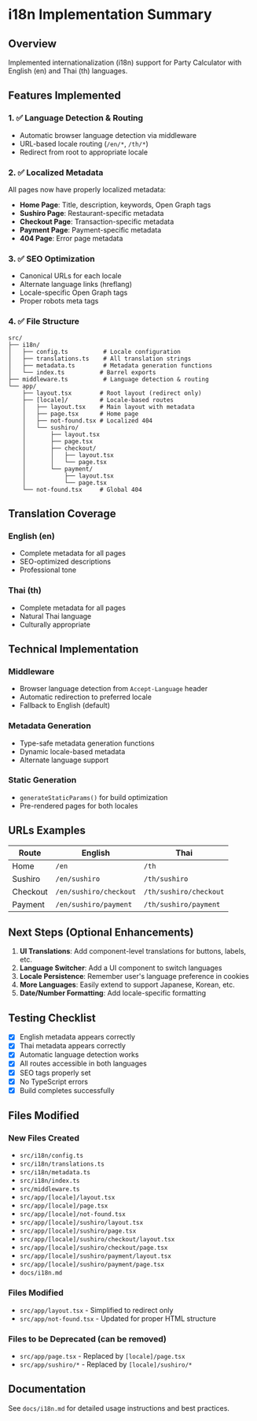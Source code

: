 # i18n Implementation Summary

## Overview
Implemented internationalization (i18n) support for Party Calculator with English (en) and Thai (th) languages.

## Features Implemented

### 1. ✅ Language Detection & Routing
- Automatic browser language detection via middleware
- URL-based locale routing (`/en/*`, `/th/*`)
- Redirect from root to appropriate locale

### 2. ✅ Localized Metadata
All pages now have properly localized metadata:
- **Home Page**: Title, description, keywords, Open Graph tags
- **Sushiro Page**: Restaurant-specific metadata
- **Checkout Page**: Transaction-specific metadata  
- **Payment Page**: Payment-specific metadata
- **404 Page**: Error page metadata

### 3. ✅ SEO Optimization
- Canonical URLs for each locale
- Alternate language links (hreflang)
- Locale-specific Open Graph tags
- Proper robots meta tags

### 4. ✅ File Structure
```
src/
├── i18n/
│   ├── config.ts          # Locale configuration
│   ├── translations.ts    # All translation strings
│   ├── metadata.ts        # Metadata generation functions
│   └── index.ts          # Barrel exports
├── middleware.ts          # Language detection & routing
└── app/
    ├── layout.tsx        # Root layout (redirect only)
    ├── [locale]/         # Locale-based routes
    │   ├── layout.tsx    # Main layout with metadata
    │   ├── page.tsx      # Home page
    │   ├── not-found.tsx # Localized 404
    │   └── sushiro/
    │       ├── layout.tsx
    │       ├── page.tsx
    │       ├── checkout/
    │       │   ├── layout.tsx
    │       │   └── page.tsx
    │       └── payment/
    │           ├── layout.tsx
    │           └── page.tsx
    └── not-found.tsx     # Global 404
```

## Translation Coverage

### English (en)
- Complete metadata for all pages
- SEO-optimized descriptions
- Professional tone

### Thai (th)
- Complete metadata for all pages
- Natural Thai language
- Culturally appropriate

## Technical Implementation

### Middleware
- Browser language detection from `Accept-Language` header
- Automatic redirection to preferred locale
- Fallback to English (default)

### Metadata Generation
- Type-safe metadata generation functions
- Dynamic locale-based metadata
- Alternate language support

### Static Generation
- `generateStaticParams()` for build optimization
- Pre-rendered pages for both locales

## URLs Examples

| Route | English | Thai |
|-------|---------|------|
| Home | `/en` | `/th` |
| Sushiro | `/en/sushiro` | `/th/sushiro` |
| Checkout | `/en/sushiro/checkout` | `/th/sushiro/checkout` |
| Payment | `/en/sushiro/payment` | `/th/sushiro/payment` |

## Next Steps (Optional Enhancements)

1. **UI Translations**: Add component-level translations for buttons, labels, etc.
2. **Language Switcher**: Add a UI component to switch languages
3. **Locale Persistence**: Remember user's language preference in cookies
4. **More Languages**: Easily extend to support Japanese, Korean, etc.
5. **Date/Number Formatting**: Add locale-specific formatting

## Testing Checklist

- [x] English metadata appears correctly
- [x] Thai metadata appears correctly  
- [x] Automatic language detection works
- [x] All routes accessible in both languages
- [x] SEO tags properly set
- [x] No TypeScript errors
- [x] Build completes successfully

## Files Modified

### New Files Created
- `src/i18n/config.ts`
- `src/i18n/translations.ts`
- `src/i18n/metadata.ts`
- `src/i18n/index.ts`
- `src/middleware.ts`
- `src/app/[locale]/layout.tsx`
- `src/app/[locale]/page.tsx`
- `src/app/[locale]/not-found.tsx`
- `src/app/[locale]/sushiro/layout.tsx`
- `src/app/[locale]/sushiro/page.tsx`
- `src/app/[locale]/sushiro/checkout/layout.tsx`
- `src/app/[locale]/sushiro/checkout/page.tsx`
- `src/app/[locale]/sushiro/payment/layout.tsx`
- `src/app/[locale]/sushiro/payment/page.tsx`
- `docs/i18n.md`

### Files Modified
- `src/app/layout.tsx` - Simplified to redirect only
- `src/app/not-found.tsx` - Updated for proper HTML structure

### Files to be Deprecated (can be removed)
- `src/app/page.tsx` - Replaced by `[locale]/page.tsx`
- `src/app/sushiro/*` - Replaced by `[locale]/sushiro/*`

## Documentation
See `docs/i18n.md` for detailed usage instructions and best practices.
